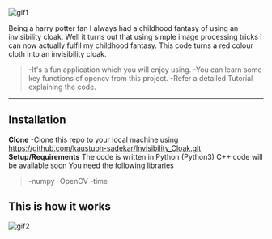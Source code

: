 
![gif1](https://user-images.githubusercontent.com/82534529/218003790-284527a4-a9de-45d1-b87b-38c84d569923.gif)

Being a harry potter fan I always had a childhood fantasy of using an invisibility cloak. Well it turns out that using simple image processing tricks I can now actually fulfil my childhood fantasy. This code turns a red colour cloth into an invisibility cloak.
>-It's a fun application which you will enjoy using.
>-You can learn some key functions of opencv from this project.
>-Refer a detailed Tutorial explaining the code.
---------------------------------------------------------------

Installation
-------------

**Clone**
-Clone this repo to your local machine using https://github.com/kaustubh-sadekar/Invisibility_Cloak.git
**Setup/Requirements**
The code is written in Python (Python3) C++ code will be available soon You need the following libraries

>-numpy
>-OpenCV
>-time





This is how it works
--------------------
![gif2](https://user-images.githubusercontent.com/82534529/218004930-66b6dac5-503e-4d45-86e1-12f09d567b05.gif)

